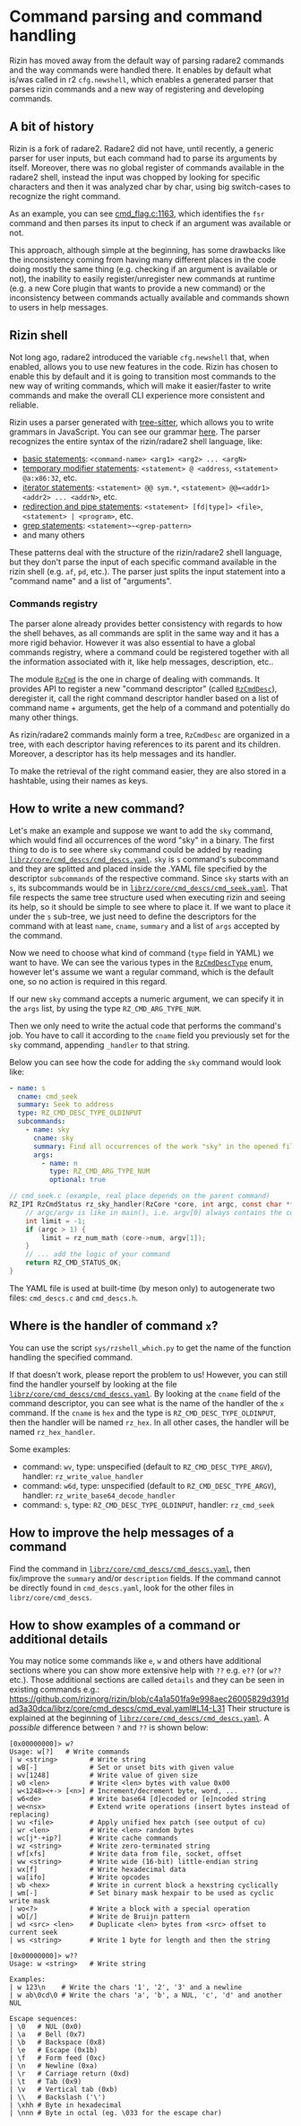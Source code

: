 # Command parsing and command handling

Rizin has moved away from the default way of parsing radare2 commands and the
way commands were handled there. It enables by default what is/was called in r2
`cfg.newshell`, which enables a generated parser that parses rizin commands and
a new way of registering and developing commands.

## A bit of history

Rizin is a fork of radare2. Radare2 did not have, until recently, a generic
parser for user inputs, but each command had to parse its arguments by itself.
Moreover, there was no global register of commands available in the radare2
shell, instead the input was chopped by looking for specific characters and then
it was analyzed char by char, using big switch-cases to recognize the right
command.

As an example, you can see
[cmd_flag.c:1163](https://github.com/rizinorg/rizin/blob/cde558e6e5788d0a6d544ab975b144ed59190676/librz/core/cmd_flag.c#L1163),
which identifies the `fsr` command and then parses its input to check if an
argument was available or not.

This approach, although simple at the beginning, has some drawbacks like the
inconsistency coming from having many different places in the code doing mostly
the same thing (e.g. checking if an argument is available or not), the inability
to easily register/unregister new commands at runtime (e.g. a new Core plugin
that wants to provide a new command) or the inconsistency between commands
actually available and commands shown to users in help messages.

## Rizin shell

Not long ago, radare2 introduced the variable `cfg.newshell` that, when enabled,
allows you to use new features in the code. Rizin has chosen to enable this by
default and it is going to transition most commands to the new way of writing
commands, which will make it easier/faster to write commands and make the
overall CLI experience more consistent and reliable.

Rizin uses a parser generated with
[tree-sitter](https://tree-sitter.github.io/tree-sitter/), which allows you to
write grammars in JavaScript. You can see our grammar
[here](https://github.com/rizinorg/rizin/blob/dev/subprojects/rizin-shell-parser/grammar.js).
The parser recognizes the entire syntax of the rizin/radare2 shell language,
like:

- [basic statements](https://github.com/rizinorg/rizin/blob/6f40dfe493f0caf9e0541e1ee83e3d8012b5750f/subprojects/rizin-shell-parser/grammar.js#L238): `<command-name> <arg1> <arg2> ... <argN>`
- [temporary modifier statements](https://github.com/rizinorg/rizin/blob/6f40dfe493f0caf9e0541e1ee83e3d8012b5750f/subprojects/rizin-shell-parser/grammar.js#L98): `<statement> @ <address`, `<statement> @a:x86:32`, etc.
- [iterator statements](https://github.com/rizinorg/rizin/blob/6f40dfe493f0caf9e0541e1ee83e3d8012b5750f/subprojects/rizin-shell-parser/grammar.js#L118): `<statement> @@ sym.*`, `<statement> @@=<addr1> <addr2> ... <addrN>`, etc.
- [redirection and pipe statements](https://github.com/rizinorg/rizin/blob/6f40dfe493f0caf9e0541e1ee83e3d8012b5750f/subprojects/rizin-shell-parser/grammar.js#L146): `<statement> [fd|type]> <file>`, `<statement> | <program>`, etc.
- [grep statements](https://github.com/rizinorg/rizin/blob/6f40dfe493f0caf9e0541e1ee83e3d8012b5750f/subprojects/rizin-shell-parser/grammar.js#L148): `<statement>~<grep-pattern>`
- and many others

These patterns deal with the structure of the rizin/radare2 shell language, but
they don't parse the input of each specific command available in the rizin shell
(e.g. `af`, `pd`, etc.). The parser just splits the input statement into a
"command name" and a list of "arguments".

### Commands registry

The parser alone already provides better consistency with regards to how the
shell behaves, as all commands are split in the same way and it has a more rigid
behavior. However it was also essential to have a global commands registry,
where a command could be registered together with all the information associated
with it, like help messages, description, etc..

The module
[`RzCmd`](https://github.com/rizinorg/rizin/blob/6f40dfe493f0caf9e0541e1ee83e3d8012b5750f/librz/include/rz_cmd.h)
is the one in charge of dealing with commands. It provides API to register a new
"command descriptor" (called
[`RzCmdDesc`](https://github.com/rizinorg/rizin/blob/6f40dfe493f0caf9e0541e1ee83e3d8012b5750f/librz/include/rz_cmd.h#L388)),
deregister it, call the right command descriptor handler based on a list of
command name + arguments, get the help of a command and potentially do many
other things.

As rizin/radare2 commands mainly form a tree, `RzCmdDesc` are organized in a
tree, with each descriptor having references to its parent and its children.
Moreover, a descriptor has its help messages and its handler.

To make the retrieval of the right command easier, they are also stored in a
hashtable, using their names as keys.

## How to write a new command?

Let's make an example and suppose we want to add the `sky` command, which
would find all occurrences of the word "sky" in a binary. The first thing to
do is to see where `sky` command could be added by reading
[`librz/core/cmd_descs/cmd_descs.yaml`](https://github.com/rizinorg/rizin/blob/6f40dfe493f0caf9e0541e1ee83e3d8012b5750f/librz/core/cmd_descs/cmd_descs.yaml).
`sky` is `s` command's subcommand and they are splitted and placed inside the .YAML
file specified by the descriptor `subcommands` of the respective command. Since `sky`
starts with an `s`, its subcommands would be in [`librz/core/cmd_descs/cmd_seek.yaml`](https://github.com/rizinorg/rizin/blob/6f40dfe493f0caf9e0541e1ee83e3d8012b5750f/librz/core/cmd_descs/cmd_seek.yaml).
That file respects the same tree structure used when executing rizin and seeing its help,
so it should be simple to see where to place it. If we want to place it under the
`s` sub-tree, we just need to define the descriptors for the command with at least
`name`, `cname`, `summary` and a list of `args` accepted by the command.

Now we need to choose what kind of command (`type` field in YAML) we want to
have. We can see the various types in the
[`RzCmdDescType`](https://github.com/rizinorg/rizin/blob/6f40dfe493f0caf9e0541e1ee83e3d8012b5750f/librz/include/rz_cmd.h#L326-L380)
enum, however let's assume we want a regular command, which is the default
one, so no action is required in this regard.

If our new `sky` command accepts a numeric argument, we can specify it in the
`args` list, by using the type `RZ_CMD_ARG_TYPE_NUM`.

Then we only need to write the actual code that performs the command's job.
You have to call it according to the `cname` field you previously set for the
`sky` command, appending `_handler` to that string.


Below you can see how the code for adding the `sky` command would look like:
```YAML
- name: s
  cname: cmd_seek
  summary: Seek to address
  type: RZ_CMD_DESC_TYPE_OLDINPUT
  subcommands:
    - name: sky
      cname: sky
      summary: Find all occurrences of the work "sky" in the opened file
      args:
        - name: n
          type: RZ_CMD_ARG_TYPE_NUM
          optional: true
```
```C
// cmd_seek.c (example, real place depends on the parent command)
RZ_IPI RzCmdStatus rz_sky_handler(RzCore *core, int argc, const char **argv) {
	// argc/argv is like in main(), i.e. argv[0] always contains the command name
	int limit = -1;
	if (argc > 1) {
		limit = rz_num_math (core->num, argv[1]);
	}
	// ... add the logic of your command
	return RZ_CMD_STATUS_OK;
}
```

The YAML file is used at built-time (by meson only) to autogenerate two
files: `cmd_descs.c` and `cmd_descs.h`.

## Where is the handler of command `x`?

You can use the script `sys/rzshell_which.py` to get the name of the function
handling the specified command.

If that doesn't work, please report the problem to us! However, you can still
find the handler yourself by looking at the file
[`librz/core/cmd_descs/cmd_descs.yaml`](https://github.com/rizinorg/rizin/blob/6f40dfe493f0caf9e0541e1ee83e3d8012b5750f/librz/core/cmd_descs/cmd_descs.yaml).
By looking at the `cname` field of the command descriptor, you can see what is
the name of the handler of the `x` command. If the `cname` is `hex` and the type
is `RZ_CMD_DESC_TYPE_OLDINPUT`, then the handler will be named `rz_hex`. In all
other cases, the handler will be named `rz_hex_handler`.

Some examples:
- command: `wv`, type: unspecified (default to `RZ_CMD_DESC_TYPE_ARGV`), handler: `rz_write_value_handler`
- command: `w6d`, type: unspecified (default to `RZ_CMD_DESC_TYPE_ARGV`), handler: `rz_write_base64_decode_handler`
- command: `s`, type: `RZ_CMD_DESC_TYPE_OLDINPUT`, handler: `rz_cmd_seek`

## How to improve the help messages of a command

Find the command in
[`librz/core/cmd_descs/cmd_descs.yaml`](https://github.com/rizinorg/rizin/blob/6f40dfe493f0caf9e0541e1ee83e3d8012b5750f/librz/core/cmd_descs/cmd_descs.yaml),
then fix/improve the `summary` and/or `description` fields. If the command cannot be directly found in `cmd_descs.yaml`, look for the other files in `librz/core/cmd_descs`.

## How to show examples of a command or additional details

You may notice some commands like `e`, `w` and others have additional
sections where you can show more extensive help with `??` e.g. `e??` (or `w??` etc.).
Those additional sections are called `details` and they can be seen in
existing commands e.g.:
https://github.com/rizinorg/rizin/blob/c4a1a501fa9e998aec26005829d391dad3a30dca/librz/core/cmd_descs/cmd_eval.yaml#L14-L31
Their structure is explained at the beginning of [`librz/core/cmd_descs/cmd_descs.yaml`](https://github.com/rizinorg/rizin/blob/c4a1a501fa9e998aec26005829d391dad3a30dca/librz/core/cmd_descs/cmd_descs.yaml#L27-L29).
A _possible_ difference between `?` and `??` is shown below:
```
[0x00000000]> w?
Usage: w[?]   # Write commands
| w <string>        # Write string
| wB[-]             # Set or unset bits with given value
| wv[1248]          # Write value of given size
| w0 <len>          # Write <len> bytes with value 0x00
| w<1248><+-> [<n>] # Increment/decrement byte, word, ...
| w6<de>            # Write base64 [d]ecoded or [e]ncoded string
| we<nsx>           # Extend write operations (insert bytes instead of replacing)
| wu <file>         # Apply unified hex patch (see output of cu)
| wr <len>          # Write <len> random bytes
| wc[j*-+ip?]       # Write cache commands
| wz <string>       # Write zero-terminated string
| wf[xfs]           # Write data from file, socket, offset
| ww <string>       # Write wide (16-bit) little-endian string
| wx[f]             # Write hexadecimal data
| wa[ifo]           # Write opcodes
| wb <hex>          # Write in current block a hexstring cyclically
| wm[-]             # Set binary mask hexpair to be used as cyclic write mask
| wo<?>             # Write a block with a special operation
| wD[/]             # Write de Bruijn pattern
| wd <src> <len>    # Duplicate <len> bytes from <src> offset to current seek
| ws <string>       # Write 1 byte for length and then the string
```
```
[0x00000000]> w??
Usage: w <string>   # Write string

Examples:
| w 123\n    # Write the chars '1', '2', '3' and a newline
| w ab\0cd\0 # Write the chars 'a', 'b', a NUL, 'c', 'd' and another NUL

Escape sequences:
| \0   # NUL (0x0)
| \a   # Bell (0x7)
| \b   # Backspace (0x8)
| \e   # Escape (0x1b)
| \f   # Form feed (0xc)
| \n   # Newline (0xa)
| \r   # Carriage return (0xd)
| \t   # Tab (0x9)
| \v   # Vertical tab (0xb)
| \\   # Backslash ('\')
| \xhh # Byte in hexadecimal
| \nnn # Byte in octal (eg. \033 for the escape char)
```
